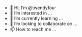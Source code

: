 - 👋 Hi, I’m @twendyfour
- 👀 I’m interested in ...
- 🌱 I’m currently learning ...
- 💞️ I’m looking to collaborate on ...
- 📫 How to reach me ...

<!---
twendyfour/twendyfour is a ✨ special ✨ repository because its `README.md` (this file) appears on your GitHub profile.
You can click the Preview link to take a look at your changes.
--->
